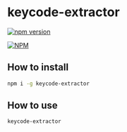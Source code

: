 # keycode-extractor

[![npm version](https://badge.fury.io/js/keycode-extractor.svg)](https://badge.fury.io/js/keycode-extractor)

[![NPM](https://nodei.co/npm/keycode-extractor.png?downloads=true&downloadRank=true&stars=true)](https://nodei.co/npm/keycode-extractor/)

## How to install

```bash
npm i -g keycode-extractor
```

## How to use

```bash
keycode-extractor
```
